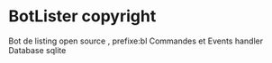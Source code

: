 # BotLister copyright 
Bot de listing open source , prefixe:bl
Commandes et Events handler 
Database sqlite 
